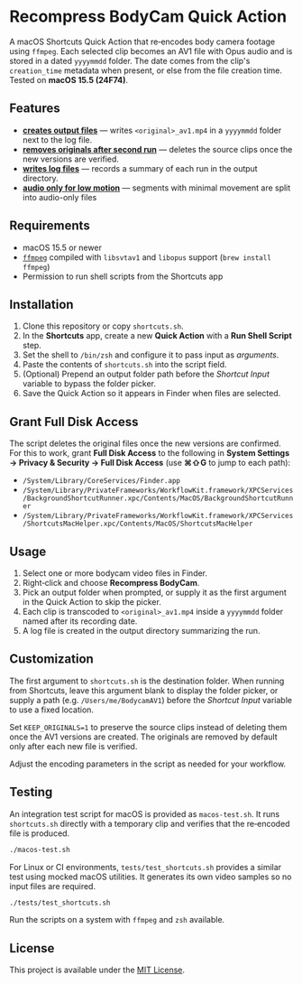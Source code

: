 # Recompress BodyCam Quick Action

A macOS Shortcuts Quick Action that re‑encodes body camera footage using `ffmpeg`. Each selected clip becomes an AV1 file with Opus audio and is stored in a dated `yyyymmdd` folder. The date comes from the clip's `creation_time` metadata when present, or else from the file creation time. Tested on **macOS 15.5 (24F74)**.

## Features
 - [**creates output files**](tests/test_shortcuts.sh#L28-L40) — writes `<original>_av1.mp4` in a `yyyymmdd` folder
  next to the log file.
 - [**removes originals after second run**](tests/test_shortcuts.sh#L42-L48) — deletes the source clips once
  the new versions are verified.
 - [**writes log files**](tests/test_shortcuts.sh#L50-L58) — records a summary of each run in the output
  directory.
 - [**audio only for low motion**](tests/test_audio_only_for_low_motion.sh#L11-L27) — segments with minimal movement are split into audio-only files

## Requirements
- macOS 15.5 or newer
- [`ffmpeg`](https://ffmpeg.org/) compiled with `libsvtav1` and `libopus` support (`brew install ffmpeg`)
- Permission to run shell scripts from the Shortcuts app

## Installation
1. Clone this repository or copy `shortcuts.sh`.
2. In the **Shortcuts** app, create a new **Quick Action** with a **Run Shell Script** step.
3. Set the shell to `/bin/zsh` and configure it to pass input as *arguments*.
4. Paste the contents of `shortcuts.sh` into the script field.
5. (Optional) Prepend an output folder path before the *Shortcut Input* variable to bypass the folder picker.
6. Save the Quick Action so it appears in Finder when files are selected.

## Grant Full Disk Access
The script deletes the original files once the new versions are confirmed. For this to work, grant **Full Disk Access** to the following in **System Settings → Privacy & Security → Full Disk Access** (use **⌘⇧G** to jump to each path):

- `/System/Library/CoreServices/Finder.app`
- `/System/Library/PrivateFrameworks/WorkflowKit.framework/XPCServices/BackgroundShortcutRunner.xpc/Contents/MacOS/BackgroundShortcutRunner`
- `/System/Library/PrivateFrameworks/WorkflowKit.framework/XPCServices/ShortcutsMacHelper.xpc/Contents/MacOS/ShortcutsMacHelper`

## Usage
1. Select one or more bodycam video files in Finder.
2. Right‑click and choose **Recompress BodyCam**.
3. Pick an output folder when prompted, or supply it as the first argument in the Quick Action to skip the picker.
4. Each clip is transcoded to `<original>_av1.mp4` inside a `yyyymmdd` folder named after its recording date.
5. A log file is created in the output directory summarizing the run.

## Customization
The first argument to `shortcuts.sh` is the destination folder. When running from Shortcuts, leave this argument blank to display the folder picker, or supply a path (e.g. `/Users/me/BodycamAV1`) before the *Shortcut Input* variable to use a fixed location.

Set `KEEP_ORIGINALS=1` to preserve the source clips instead of deleting them once the AV1 versions are created. The originals are removed by default only after each new file is verified.

Adjust the encoding parameters in the script as needed for your workflow.

## Testing
An integration test script for macOS is provided as `macos-test.sh`. It runs
`shortcuts.sh` directly with a temporary clip and verifies that the re‑encoded
file is produced.

```bash
./macos-test.sh
```

For Linux or CI environments, `tests/test_shortcuts.sh` provides a similar test
using mocked macOS utilities. It generates its own video samples so no input
files are required.

```bash
./tests/test_shortcuts.sh
```

Run the scripts on a system with `ffmpeg` and `zsh` available.

## License
This project is available under the [MIT License](LICENSE).
